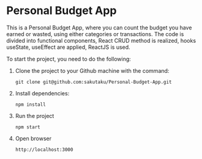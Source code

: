 # Personal Budget App
This is a Personal Budget App, where you can count the budget you have earned or wasted, using either categories or transactions. The code is divided into functional components, React CRUD method is realized, hooks useState, useEffect are applied, ReactJS is used.

To start the project, you need to do the following:

1) Clone the project to your Github machine with the command:
   
   `git clone git@github.com:sakutaku/Personal-Budget-App.git`

2) Install dependencies:

   `npm install`

3) Run the project

   `npm start`

3) Open browser

   `http://localhost:3000`
